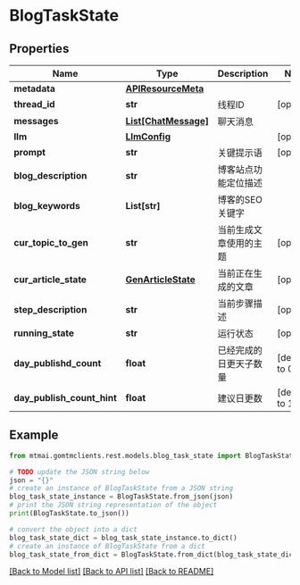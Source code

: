 # BlogTaskState


## Properties

Name | Type | Description | Notes
------------ | ------------- | ------------- | -------------
**metadata** | [**APIResourceMeta**](APIResourceMeta.md) |  | 
**thread_id** | **str** | 线程ID | [optional] 
**messages** | [**List[ChatMessage]**](ChatMessage.md) | 聊天消息 | 
**llm** | [**LlmConfig**](LlmConfig.md) |  | [optional] 
**prompt** | **str** | 关键提示语 | [optional] 
**blog_description** | **str** | 博客站点功能定位描述 | 
**blog_keywords** | **List[str]** | 博客的SEO关键字 | 
**cur_topic_to_gen** | **str** | 当前生成文章使用的主题 | [optional] 
**cur_article_state** | [**GenArticleState**](GenArticleState.md) | 当前正在生成的文章 | [optional] 
**step_description** | **str** | 当前步骤描述 | [optional] 
**running_state** | **str** | 运行状态 | [optional] 
**day_publishd_count** | **float** | 已经完成的日更天子数量 | [default to 0]
**day_publish_count_hint** | **float** | 建议日更数 | [default to 10]

## Example

```python
from mtmai.gomtmclients.rest.models.blog_task_state import BlogTaskState

# TODO update the JSON string below
json = "{}"
# create an instance of BlogTaskState from a JSON string
blog_task_state_instance = BlogTaskState.from_json(json)
# print the JSON string representation of the object
print(BlogTaskState.to_json())

# convert the object into a dict
blog_task_state_dict = blog_task_state_instance.to_dict()
# create an instance of BlogTaskState from a dict
blog_task_state_from_dict = BlogTaskState.from_dict(blog_task_state_dict)
```
[[Back to Model list]](../README.md#documentation-for-models) [[Back to API list]](../README.md#documentation-for-api-endpoints) [[Back to README]](../README.md)


